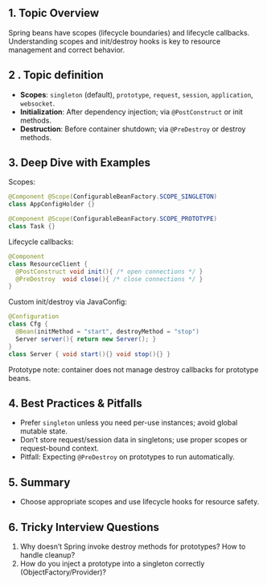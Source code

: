 ## 1. Topic Overview

Spring beans have scopes (lifecycle boundaries) and lifecycle callbacks. Understanding scopes and init/destroy hooks is key to resource management and correct behavior.

## 2 . Topic definition

- **Scopes**: `singleton` (default), `prototype`, `request`, `session`, `application`, `websocket`.
- **Initialization**: After dependency injection; via `@PostConstruct` or init methods.
- **Destruction**: Before container shutdown; via `@PreDestroy` or destroy methods.

## 3. Deep Dive with Examples

Scopes:
```java
@Component @Scope(ConfigurableBeanFactory.SCOPE_SINGLETON)
class AppConfigHolder {}

@Component @Scope(ConfigurableBeanFactory.SCOPE_PROTOTYPE)
class Task {}
```

Lifecycle callbacks:
```java
@Component
class ResourceClient {
  @PostConstruct void init(){ /* open connections */ }
  @PreDestroy  void close(){ /* close connections */ }
}
```

Custom init/destroy via JavaConfig:
```java
@Configuration
class Cfg {
  @Bean(initMethod = "start", destroyMethod = "stop")
  Server server(){ return new Server(); }
}
class Server { void start(){} void stop(){} }
```

Prototype note: container does not manage destroy callbacks for prototype beans.

## 4. Best Practices & Pitfalls

- Prefer `singleton` unless you need per-use instances; avoid global mutable state.
- Don’t store request/session data in singletons; use proper scopes or request-bound context.
- Pitfall: Expecting `@PreDestroy` on prototypes to run automatically.

## 5. Summary

- Choose appropriate scopes and use lifecycle hooks for resource safety.

## 6. Tricky Interview Questions

1) Why doesn’t Spring invoke destroy methods for prototypes? How to handle cleanup?
2) How do you inject a prototype into a singleton correctly (ObjectFactory/Provider)?
